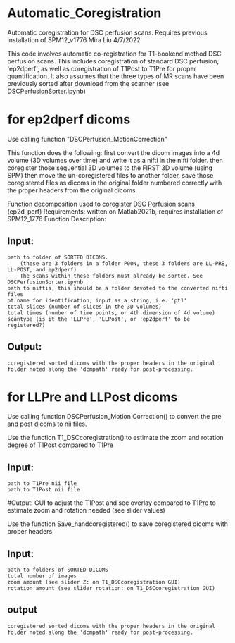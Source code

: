 # Automatic_Coregistration
Automatic coregistration for DSC perfusion scans. Requires previous installation of SPM12_v1776
Mira Liu 4/7/2022


This code involves automatic co-registration for T1-bookend method DSC perfusion scans. 
This includes coregistration of standard DSC perfusion, 'ep2dperf', as well as coregistration of T1Post to T1Pre for proper quantification. 
It also assumes that the three types of MR scans have been previously sorted after download from the scanner (see DSCPerfusionSorter.ipynb)

# for ep2dperf dicoms
Use calling function "DSCPerfusion_MotionCorrection"

This function does the following:
first convert the dicom images into a 4d volume (3D volumes over time) and write it as a nifti in the nifti folder.
then coregister those sequential 3D volumes to the FIRST 3D volume (using SPM)
then move the un-coregistered files to another folder, save those coregistered files as dicoms in the original folder numbered correctly with the proper headers from the original dicoms. 


Function decomposition used to coregister DSC Perfusion scans (ep2d_perf) 
Requirements: written on Matlab2021b, requires installation of SPM12_1776
Function Description: 
## Input: 
    path to folder of SORTED DICOMS. 
        (these are 3 folders in a folder P00N, these 3 folders are LL-PRE, LL-POST, and ep2dperf)
        The scans within these folders must already be sorted. See DSCPerfusionSorter.ipynb
    path to niftis, this should be a folder devoted to the converted nifti files 
    pt name for identification, input as a string, i.e. 'pt1'
    total slices (number of slices in the 3D volumes)
    total times (number of time points, or 4th dimension of 4d volume)
    scantype (is it the 'LLPre', 'LLPost', or 'ep2dperf' to be registered?)
## Output: 
    coregistered sorted dicoms with the proper headers in the original folder noted along the 'dcmpath' ready for post-processing.




# for LLPre and LLPost dicoms
Use calling function DSCPerfusion_Motion Correction() to convert the pre and post dicoms to nii files. 

Use the function T1_DSCcoregistration() to estimate the zoom and rotation degree of T1Post compared to T1Pre

## Input: 
    path to T1Pre nii file
    path to T1Post nii file

#Output: 
    GUI to adjust the T1Post and see overlay compared to T1Pre to estimate zoom and rotation needed (see slider values)


Use the function Save_handcoregistered() to save coregistered dicoms with proper headers
## Input: 
    path to folders of SORTED DICOMS
    total number of images
    zoom amount (see slider Z: on T1_DSCcoregistration GUI)
    rotation amount (see slider rotation: on T1_DSCcoregistration GUI)

## output 
    coregistered sorted dicoms with the proper headers in the original folder noted along the 'dcmpath' ready for post-processing.

